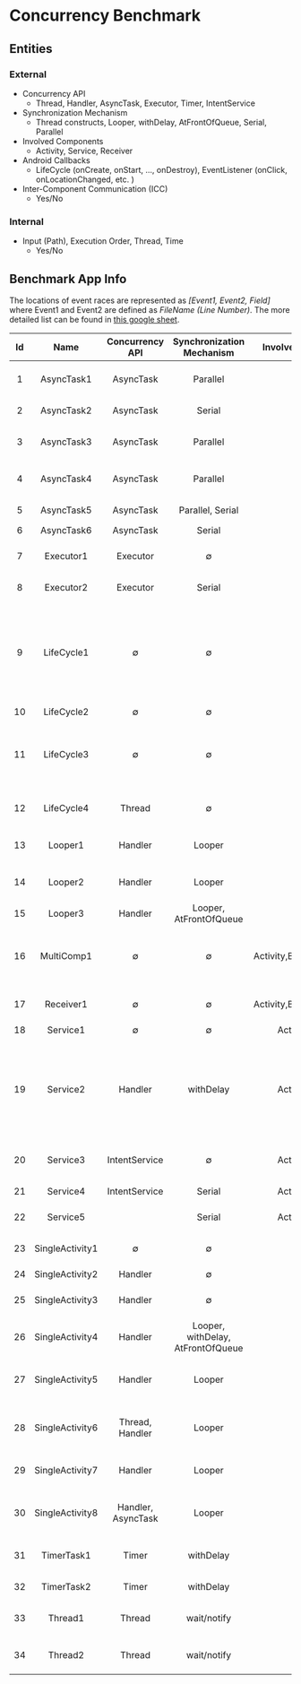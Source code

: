 # Concurrency Benchmark
## Entities 
### External
* Concurrency API
	* Thread, Handler, AsyncTask, Executor, Timer, IntentService
* Synchronization Mechanism
	* Thread constructs, Looper, withDelay, AtFrontOfQueue, Serial, Parallel
* Involved Components
	* Activity, Service, Receiver
* Android Callbacks
	* LifeCycle (onCreate, onStart, ..., onDestroy), EventListener (onClick, onLocationChanged, etc.	)
* Inter-Component Communication (ICC)
	* 	Yes/No

### Internal
* Input (Path), Execution Order, Thread, Time
	* 	Yes/No


## Benchmark App Info
The locations of event races are represented as *[Event1, Event2, Field]* where Event1 and Event2 are defined as *FileName (Line Number)*. The more detailed list can be found in [this google sheet](https://docs.google.com/spreadsheets/d/1dj9SPCKxUDIGwRgBsUjtdBfitT8pcvSm8HbscgZeQTA/edit?usp=sharing).

|Id|Name| Concurrency API | Synchronization Mechanism | Involved Components | Android Callbacks | ICC | Internal Entities | #ER | ER Location(s)|
|:---:|:---:|:---:|:---:|:---:|:---:|:---:|:---:|:---:|:---:|
|1|AsyncTask1|AsyncTask|Parallel|Activity|LC, EL|&#10060;|Thread|1|[MainActivity.java (61), MainActivity.java (47), coordinates]|
|2|AsyncTask2|AsyncTask|Serial|Activity|LC, EL|&#10060;|Execution Order,Thread|0|&empty;|
|3|AsyncTask3|AsyncTask|Parallel|Activity|LC, EL|&#10060;|Input,Thread|1|[MainActivity.java (51), MainActivity.java (48), coordinates]|
|4|AsyncTask4|AsyncTask|Parallel|Activity|LC, EL|&#10060;|Thread|1|[MainActivity.java (62), MainActivity.java (48), coordinates]|
|5|AsyncTask5|AsyncTask|Parallel, Serial|Activity|&empty;|&#10060;|Thread|1|[MainActivity.java (44), MainActivity.java (44), A]|
|6|AsyncTask6|AsyncTask|Serial|Activity|&empty;|&#10060;|Thread|0|&empty;|
|7|Executor1|Executor|&empty;|Activity|LC, EL|&#10060;|&empty;|1|[MainActivity.java (48), MainActivity.java (31), coordinates]|
|8|Executor2|Executor|Serial|Activity|&empty;|&#10060;|Execution Order|1|[MainActivity.java (33), MainActivity.java (42), B]|
|9|LifeCycle1|&empty;|&empty;|Activity|LC|&#10060;|&empty;|3|[MainActivity.java (20), MainActivity.java (56), onDestroy_onCreate], [MainActivity.java (43), MainActivity.java (25), onStart_onStop], [MainActivity.java (37), MainActivity.java (31), onResume_onPause]|
|10|LifeCycle2|&empty;|&empty;|Activity|LC, EL|&#10060;|&empty;|0|&empty;|
|11|LifeCycle3|&empty;|&empty;|Activity|LC|&#10060;|&empty;|2|[MainActivity.java (33), MainActivity.java (42), onResume_onScrollChange], [MainActivity.java (26), MainActivity.java (48), onClick_onStop]|
|12|LifeCycle4|Thread|&empty;|Activity|LC|&#10060;|Time|1|[MainActivity.java (33), MainActivity.java (47), coordinates]|
|13|Looper1|Handler|Looper|Activity|LC, EL|&#10060;|Execution Order, Input, Thread|0|
|14|Looper2|Handler|Looper|Activity|LC, EL|&#10060;|Thread|1|[MainActivity.java (47), MainActivity.java (54), coordinates]|
|15|Looper3|Handler|Looper, AtFrontOfQueue|Activity|&empty;|&#10060;|&empty;|1|[MainActivity.java (29), MainActivity.java (23), A]|
|16|MultiComp1|&empty;|&empty;|Activity,BroadcastReceiver|LC, EL|&#9989;|Input|2|[MainActivity.java (58), MainActivity.java (51), A],[MyReceiver.java (16),	Main2Activity.java (24), memoryObject.object]|
|17|Receiver1|&empty;|&empty;|Activity,BroadcastReceiver|&empty;|&#10060;|&empty;|1|[MainActivity.java (29), MainActivity.java (18), coordinates]|
|18|Service1|&empty;|&empty;|Activity,Service|LC, EL|&#9989;|Input|0|&empty;|
|19|Service2|Handler|withDelay|Activity,Service|LC, EL|&#9989;|&empty;|3|[MainActivity.java(42), MyService.java (22), myMemoryObject], [MainActivity.java(48), MainActivity.java (32), secondMemoryObject],[MainActivity.java(49), MainActivity.java (32), myBinder]|
|20|Service3|IntentService|&empty;|Activity,Service|LC|&#9989;|&empty;|1|[MainActivity.java(27), Service3.java(26), mCoordinates]|
|21|Service4|IntentService|Serial|Activity,Service|LC|&#9989;|Execution Order|0|&empty;|
|22|Service5||Serial|Activity,Service|LC|&#9989;|&empty|1|[MainActivity.java(36), MyService.java (18), A]|
|23|SingleActivity1|&empty;|&empty;|Activity|EL|&#10060;|&empty;|1|[MainActivity.java(35), MainActivity.java (31), memoryObject]|
|24|SingleActivity2|Handler|&empty;|Activity|&empty;|&#10060;|&empty;|0|&empty;|
|25|SingleActivity3|Handler|&empty;|Activity|&empty;|&#10060;|Thread|1|[MainActivity.java(22), MainActivity.java (22), memoryObject]|
|26|SingleActivity4|Handler|Looper, withDelay, AtFrontOfQueue|Activity|LC|&#10060;|Execution Order, Time|0|&empty;|
|27|SingleActivity5|Handler|Looper|Activity|LC|&#10060;|Execution Order|2|[MainActivity.java(24), MainActivity.java (43), A],[MainActivity.java (52), MainActivity.java (33), D]|
|28|SingleActivity6|Thread, Handler|Looper|Activity|LC|&#10060;|Execution Order, Thread|2|[MainActivity.java(20), MainActivity.java (27), A],[MainActivity.java (32), MainActivity.java (38), C]|
|29|SingleActivity7|Handler|Looper|Activity|LC, EL|&#10060;|Execution Order, Thread|2|[MainActivity.java(24), MainActivity.java (25), B]|
|30|SingleActivity8|Handler, AsyncTask|Looper|Activity|LC, EL|&#10060;|Execution Order|2|[MainActivity.java(30), MainActivity.java (51), A], [MainActivity.java (41), MainActivity.java (23), flag]|
|31|TimerTask1|Timer|withDelay|Activity|LC, EL|&#10060;|&empty;|1|[MainActivity.java(37), MainActivity.java(51), coordinates]|
|32|TimerTask2|Timer|withDelay|Activity|&empty;|&#10060;|Time|1|[MainActivity.java(27), MainActivity.java(37), A]|
|33|Thread1|Thread|wait/notify|Activity|&empty;|&#10060;|Thread|1|[MainActivity.java(32), MainActivity.java(25), secondMemoryObject]|
|34|Thread2|Thread|wait/notify|Activity|&empty;|&#10060;|&empty;|1|[MainActivity.java(32), MainActivity.java(46), secondMemoryObject]|
